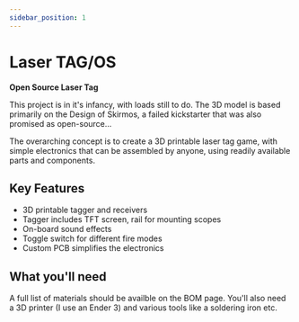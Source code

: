 ```yaml
---
sidebar_position: 1
---
```


# Laser TAG/OS

**Open Source Laser Tag**

This project is in it's infancy, with loads still to do. The 3D model is based primarily on the Design of Skirmos, a failed kickstarter that was also promised as open-source...

The overarching concept is to create a 3D printable laser tag game, with simple electronics that can be assembled by anyone, using readily available parts and components. 

## Key Features

- 3D printable tagger and receivers
- Tagger includes TFT screen, rail for mounting scopes
- On-board sound effects
- Toggle switch for different fire modes
- Custom PCB simplifies the electronics



## What you'll need

A full list of materials should be availble on the BOM page. You'll also need a 3D printer (I use an Ender 3) and various tools like a soldering iron etc.